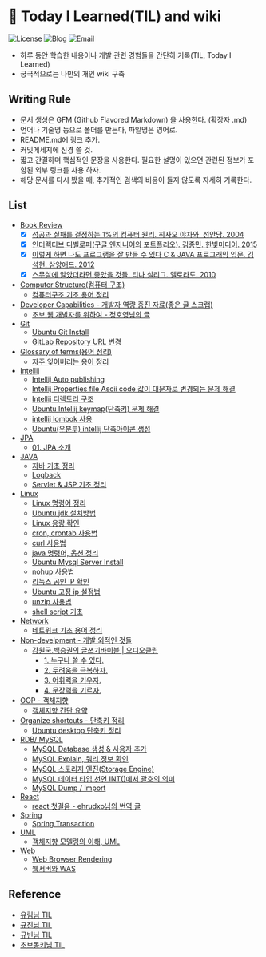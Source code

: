 # 📝 Today I Learned(TIL) and wiki

[![License](https://img.shields.io/github/license/mashape/apistatus.svg)](./LICENSE) [![Blog](https://img.shields.io/badge/Blog-gwonsungjun.github.io-blue.svg)](https://gwonsungjun.github.io/) [![Email](https://img.shields.io/badge/Email-gwonsungjun-yellow.svg)](mailto:sungjunpizz@gmail.com)
- 하루 동안 학습한 내용이나 개발 관련 경험들을 간단히 기록(TIL, Today I Learned)
- 궁극적으로는 나만의 개인 wiki 구축

## Writing Rule
  - 문서 생성은 GFM (Github Flavored Markdown) 을 사용한다. (확장자 .md)
  - 언어나 기술명 등으로 폴더를 만든다, 파일명은 영어로.
  - README.md에 링크 추가.
  - 커밋메세지에 신경 쓸 것.
  - 짧고 간결하며 핵심적인 문장을 사용한다. 필요한 설명이 있으면 관련된 정보가 포함된 외부 링크를 사용 하자.
  - 해당 문서를 다시 봤을 때, 추가적인 검색의 비용이 들지 않도록 자세히 기록한다.

## List
  - [Book Review](https://github.com/gwonsungjun/TIL/blob/master/Book-Review/books.md)
    - [x] [성공과 실패를 결정하는 1%의 컴퓨터 원리. 히사오 야자와. 성안당. 2004](https://github.com/gwonsungjun/TIL/blob/master/Book-Review/Development/1%25-computer-principle-that-determines-success-and-failure.md)
    - [x] [인터랙티브 디벨로퍼(구글 엔지니어의 포트폴리오). 김종민. 한빛미디어. 2015](https://github.com/gwonsungjun/TIL/blob/master/Book-Review/Development/Interactive-Developer.md)
    - [x] [이렇게 하면 나도 프로그램을 잘 만들 수 있다 C & JAVA 프로그래밍 입문. 김석현. 삼양애드. 2012](https://github.com/gwonsungjun/TIL/blob/master/Book-Review/Development/This-way-I-can-make-a-good-program1.md)
    - [x] [스무살에 알았더라면 좋았을 것들. 티나 실리그. 엘로라도. 2010](https://github.com/gwonsungjun/TIL/blob/master/Book-Review/Non-Development/What-would-have-been-nice-if-I'd-known-at-age-20.md)
  - [Computer Structure(컴퓨터 구조)](https://github.com/gwonsungjun/TIL/tree/master/ComputerStructure)
    - [컴퓨터구조 기초 용어 정리](https://github.com/gwonsungjun/TIL/blob/master/ComputerStructure/ComputerStructureBasic.md)
  - [Developer Capabilities - 개발자 역량 증진 자료(좋은 글 스크랩)](https://github.com/gwonsungjun/TIL/tree/master/Developer-Capabilities)
    - [초보 웹 개발자를 위하여 - 정호영님의 글](https://github.com/gwonsungjun/TIL/blob/master/Developer-Capabilities/For-starter-web-developers.md)
  - [Git](https://github.com/gwonsungjun/TIL/tree/master/Git/GitLab)
    - [Ubuntu Git Install](https://github.com/gwonsungjun/TIL/blob/master/Git/ubuntu-gitInstall.md)
    - [GitLab Repository URL 변경](https://github.com/gwonsungjun/TIL/blob/master/Git/GitLab/Rename-GitLab-url.md)
  - [Glossary of terms(용어 정리)](https://github.com/gwonsungjun/TIL/tree/master/GlossaryOfTerms)
    - [자주 잊어버리는 용어 정리](https://github.com/gwonsungjun/TIL/blob/master/GlossaryOfTerms/WholeCollection.md)
  - [Intellij](https://github.com/gwonsungjun/TIL/tree/master/Intellij)
    - [Intellij Auto publishing](https://github.com/gwonsungjun/TIL/blob/master/Intellij/Auto_publishing.md)
    - [Intellij Properties file Ascii code 값이 대문자로 변경되는 문제 해결](https://github.com/gwonsungjun/TIL/blob/master/Intellij/asciicode_uppercase.md)
    - [Intellij 디렉토리 구조](https://github.com/gwonsungjun/TIL/blob/master/Intellij/directory-structure.md)
    - [Ubuntu Intellij keymap(단축키) 문제 해결](https://github.com/gwonsungjun/TIL/blob/master/Intellij/keymapProblem.md)
    - [intellij lombok 사용](https://github.com/gwonsungjun/TIL/blob/master/Intellij/lombok.md)
    - [Ubuntu(우분투) intellij 단축아이콘 생성](https://github.com/gwonsungjun/TIL/blob/master/Intellij/ubuntu-ShortcutIcon.md)
  - [JPA](https://github.com/gwonsungjun/TIL/tree/master/JPA/Java%20ORM%20standard%20JPA%20programming)
    - [01. JPA 소개](https://github.com/gwonsungjun/TIL/blob/master/JPA/Java%20ORM%20standard%20JPA%20programming/1.JPA-introduction.md)
  - [JAVA](https://github.com/gwonsungjun/TIL/tree/master/Java)
    - [자바 기초 정리](https://github.com/gwonsungjun/TIL/blob/master/Java/javaBasic.md)
    - [Logback](https://github.com/gwonsungjun/TIL/blob/master/Java/logback.md)
    - [Servlet & JSP 기초 정리](https://github.com/gwonsungjun/TIL/blob/master/Java/servletsAndJsp.md)
  - [Linux](https://github.com/gwonsungjun/TIL/tree/master/Linux/Ubuntu)
    - [Linux 명령어 정리](https://github.com/gwonsungjun/TIL/blob/master/Linux/Ubuntu/linux-command.md)
    - [Ubuntu jdk 설치방법](https://github.com/gwonsungjun/TIL/blob/master/Linux/Ubuntu/Jdk-install.md)
    - [Linux 용량 확인](https://github.com/gwonsungjun/TIL/blob/master/Linux/Ubuntu/capacity-check.md)
    - [cron, crontab 사용법](https://github.com/gwonsungjun/TIL/blob/master/Linux/Ubuntu/crontab.md)
    - [curl 사용법](https://github.com/gwonsungjun/TIL/blob/master/Linux/Ubuntu/curl.md)
    - [java 명령어, 옵션 정리](https://github.com/gwonsungjun/TIL/blob/master/Linux/Ubuntu/java.md)
    - [Ubuntu Mysql Server Install](https://github.com/gwonsungjun/TIL/blob/master/Linux/Ubuntu/mysql-install.md)
    - [nohup 사용법](https://github.com/gwonsungjun/TIL/blob/master/Linux/Ubuntu/nohup.md)
    - [리눅스 공인 IP 확인](https://github.com/gwonsungjun/TIL/blob/master/Linux/Ubuntu/public-ip-check.md)
    - [Ubuntu 고정 ip 설정법](https://github.com/gwonsungjun/TIL/blob/master/Linux/Ubuntu/static-ip-setting.md)
    - [unzip 사용법](https://github.com/gwonsungjun/TIL/blob/master/Linux/Ubuntu/unzip.md)
    - [shell script 기초](https://github.com/gwonsungjun/TIL/blob/master/Linux/Ubuntu/shell-script.md)
  - [Network](https://github.com/gwonsungjun/TIL/tree/master/Network)
    - [네트워크 기초 용어 정리](https://github.com/gwonsungjun/TIL/blob/master/Network/Network-basic.md)
  - [Non-develpment - 개발 외적인 것들](https://github.com/gwonsungjun/TIL/tree/master/Non-development)
    - [강원국.백승권의 글쓰기바이블 | 오디오클립](https://github.com/gwonsungjun/TIL/tree/master/Non-development/Writing%20Bible)
      - [1. 누구나 쓸 수 있다.](https://github.com/gwonsungjun/TIL/blob/master/Non-development/Writing%20Bible/1-Anyone-can-write.md)
      - [2. 두려움을 극복하자.](https://github.com/gwonsungjun/TIL/blob/master/Non-development/Writing%20Bible/2-Let's-overcome-fear.md)
      - [3. 어휘력을 키우자.](https://github.com/gwonsungjun/TIL/blob/master/Non-development/Writing%20Bible/3-Increase-your-vocabulary.md)
      - [4. 문장력을 기르자.](https://github.com/gwonsungjun/TIL/blob/master/Non-development/Writing%20Bible/4-Let's-draw-a-sentence.md)
  - [OOP - 객체지향](https://github.com/gwonsungjun/TIL/blob/master/OOP/Object-oriented-programming.md)
    - [객체지향 간단 요약](https://github.com/gwonsungjun/TIL/blob/master/OOP/Object-oriented-programming.md)
  - [Organize shortcuts - 단축키 정리](https://github.com/gwonsungjun/TIL/tree/master/Organize-Shortcuts)
    - [Ubuntu desktop 단축키 정리](https://github.com/gwonsungjun/TIL/blob/master/Organize-Shortcuts/Ubuntu-shortcuts.md)
  - [RDB/ MySQL](https://github.com/gwonsungjun/TIL/tree/master/RDB/MySQL)
    - [MySQL Database 생성 & 사용자 추가](https://github.com/gwonsungjun/TIL/blob/master/RDB/MySQL/Create%20DB%20and%20Add%20User.md)
    - [MySQL Explain, 쿼리 정보 확인](https://github.com/gwonsungjun/TIL/blob/master/RDB/MySQL/Explain.md)
    - [MySQL 스토리지 엔진(Storage Engine)](https://github.com/gwonsungjun/TIL/blob/master/RDB/MySQL/Storage-Engine.md)
    - [MySQL 데이터 타입 선언 INT()에서 괄호의 의미](https://github.com/gwonsungjun/TIL/blob/master/RDB/MySQL/Zerofill.md)
    - [MySQL Dump / Import](https://github.com/gwonsungjun/TIL/blob/master/RDB/MySQL/dump-command.md)
  - [React](https://github.com/gwonsungjun/TIL/tree/master/React)
    - [react 첫걸음 - ehrudxo님의 번역 글](https://github.com/gwonsungjun/TIL/blob/master/React/React-FirstStep.md)
  - [Spring](https://github.com/gwonsungjun/TIL/tree/master/Spring)
    - [Spring Transaction](https://github.com/gwonsungjun/TIL/blob/master/Spring/SpringTransaction.md)
  - [UML](https://github.com/gwonsungjun/TIL/tree/master/UML)
    - [객체지향 모델링의 이해, UML](https://github.com/gwonsungjun/TIL/blob/master/UML/UML-Basic.md)
  - [Web](https://github.com/gwonsungjun/TIL/tree/master/Web)
    - [Web Browser Rendering](https://github.com/gwonsungjun/TIL/blob/master/Web/browser-Rendering.md)
    - [웹서버와 WAS](https://github.com/gwonsungjun/TIL/blob/master/Web/webServer-WAS.md)

## Reference
- [유림님 TIL](https://github.com/milooy/TIL#today-i-learned)
- [규진님 TIL](https://github.com/iamkyu/TIL)
- [규빈님 TIL](https://github.com/Gyubin/TIL)
- [초보몽키님 TIL](https://wayhome25.github.io/)
